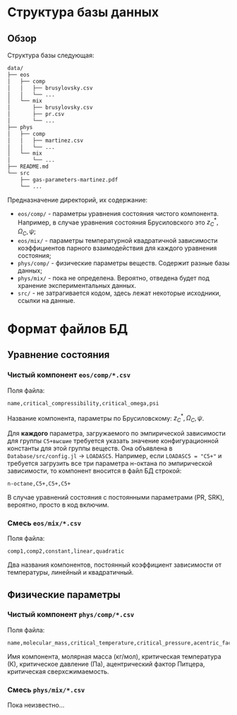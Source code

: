 # Структура базы данных
## Обзор
Структура базы следующая:
```bash
data/
├── eos
│   ├── comp
│   │   ├── brusylovsky.csv
│   │   └── ...
│   └── mix
│       ├── brusylovsky.csv
│       ├── pr.csv
│       └── ...
├── phys
│   ├── comp
│   │   ├── martinez.csv
│   │   └── ...
│   └── mix
│       └── ...
├── README.md
└── src
    ├── gas-parameters-martinez.pdf
    └── ...
```
Предназначение директорий, их содержание:
- `eos/comp/` - параметры уравнения состояния чистого компонента. Например, в случае уравнения состояния Брусиловского это $`z^\ast_C, \Omega_C, \psi`$;
- `eos/mix/` - параметры температурной квадратичной зависимости коэффициентов парного взаимодействия для каждого уравнения состояния;
- `phys/comp/` - физические параметры веществ. Содержит разные базы данных;
- `phys/mix/` - пока не определена. Вероятно, отведена будет под хранение экспериментальных данных.
- `src/` - не затрагивается кодом, здесь лежат некоторые исходники, ссылки на данные.

# Формат файлов БД

## Уравнение состояния

### Чистый компонент `eos/comp/*.csv`
Поля файла:
```bash
name,critical_compressibility,critical_omega,psi
```
Название компонента, параметры по Брусиловскому: $`z^\ast_C, \Omega_C, \psi`$.

Для **каждого** параметра, загружаемого по эмпирической зависимости для группы `С5+высшие`
требуется указать значение конфигурационной константы для этой группы веществ.
Она объявлена в `Database/src/config.jl` -> `LOADASC5`.
Например, если `LOADASC5 = "C5+"` и требуется загрузить все три параметра н-октана
по эмпирической зависимости, то компонент вносится в файл БД строкой:
```bash
n-octane,C5+,C5+,C5+
```

В случае уравнений состояния с постоянными параметрами (PR, SRK), вероятно, просто в код включим.

### Смесь `eos/mix/*.csv`
Поля файла:
```bash
comp1,comp2,constant,linear,quadratic
```
Два названия компонентов, постоянный коэффициент зависимости от температуры, линейный и квадратичный.

## Физические параметры

### Чистый компонент `phys/comp/*.csv`
Поля файла:
```bash
name,molecular_mass,critical_temperature,critical_pressure,acentric_factor,critical_compressibility
```
Имя компонента, молярная масса (кг/мол), критическая температура (К), критическое давление (Па), ацентрический фактор Питцера, критическая сверхсжимаемость.

### Смесь `phys/mix/*.csv`
Пока неизвестно...
